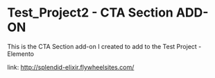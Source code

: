 # Test_Project2 - CTA Section ADD-ON
This is the CTA Section add-on I created to add to the Test Project - Elemento

link: http://splendid-elixir.flywheelsites.com/
